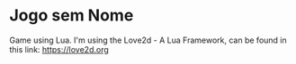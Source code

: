 # Jogo sem Nome
Game using Lua. I'm using the Love2d - A Lua Framework, can be found in this link: https://love2d.org